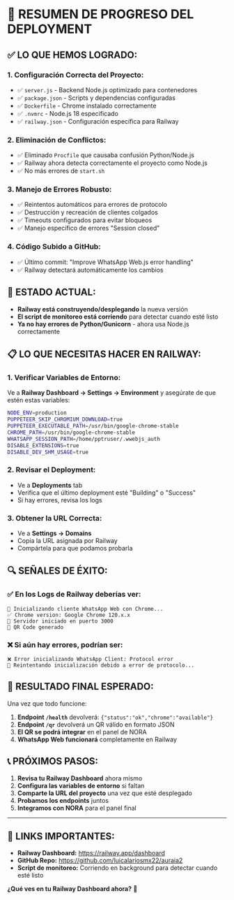 # 🚀 RESUMEN DE PROGRESO DEL DEPLOYMENT

## ✅ **LO QUE HEMOS LOGRADO:**

### 1. **Configuración Correcta del Proyecto:**
- ✅ `server.js` - Backend Node.js optimizado para contenedores
- ✅ `package.json` - Scripts y dependencias configuradas
- ✅ `Dockerfile` - Chrome instalado correctamente
- ✅ `.nvmrc` - Node.js 18 especificado
- ✅ `railway.json` - Configuración específica para Railway

### 2. **Eliminación de Conflictos:**
- ✅ Eliminado `Procfile` que causaba confusión Python/Node.js
- ✅ Railway ahora detecta correctamente el proyecto como Node.js
- ✅ No más errores de `start.sh`

### 3. **Manejo de Errores Robusto:**
- ✅ Reintentos automáticos para errores de protocolo
- ✅ Destrucción y recreación de clientes colgados
- ✅ Timeouts configurados para evitar bloqueos
- ✅ Manejo específico de errores "Session closed"

### 4. **Código Subido a GitHub:**
- ✅ Último commit: "Improve WhatsApp Web.js error handling"
- ✅ Railway detectará automáticamente los cambios

## 🎯 **ESTADO ACTUAL:**
- **Railway está construyendo/desplegando** la nueva versión
- **El script de monitoreo está corriendo** para detectar cuando esté listo
- **Ya no hay errores de Python/Gunicorn** - ahora usa Node.js correctamente

## 📋 **LO QUE NECESITAS HACER EN RAILWAY:**

### 1. **Verificar Variables de Entorno:**
Ve a **Railway Dashboard → Settings → Environment** y asegúrate de que estén estas variables:

```bash
NODE_ENV=production
PUPPETEER_SKIP_CHROMIUM_DOWNLOAD=true
PUPPETEER_EXECUTABLE_PATH=/usr/bin/google-chrome-stable
CHROME_PATH=/usr/bin/google-chrome-stable
WHATSAPP_SESSION_PATH=/home/pptruser/.wwebjs_auth
DISABLE_EXTENSIONS=true
DISABLE_DEV_SHM_USAGE=true
```

### 2. **Revisar el Deployment:**
- Ve a **Deployments** tab
- Verifica que el último deployment esté "Building" o "Success"
- Si hay errores, revisa los logs

### 3. **Obtener la URL Correcta:**
- Ve a **Settings → Domains**
- Copia la URL asignada por Railway
- Compártela para que podamos probarla

## 🔍 **SEÑALES DE ÉXITO:**

### ✅ **En los Logs de Railway deberías ver:**
```
🚀 Inicializando cliente WhatsApp Web con Chrome...
✅ Chrome version: Google Chrome 120.x.x
🌟 Servidor iniciado en puerto 3000
📱 QR Code generado
```

### ❌ **Si aún hay errores, podrían ser:**
```
❌ Error inicializando WhatsApp Client: Protocol error
🔄 Reintentando inicialización debido a error de protocolo...
```

## 🎉 **RESULTADO FINAL ESPERADO:**
Una vez que todo funcione:
1. **Endpoint `/health`** devolverá: `{"status":"ok","chrome":"available"}`
2. **Endpoint `/qr`** devolverá un QR válido en formato JSON
3. **El QR se podrá integrar** en el panel de NORA
4. **WhatsApp Web funcionará** completamente en Railway

## 📞 **PRÓXIMOS PASOS:**

1. **Revisa tu Railway Dashboard** ahora mismo
2. **Configura las variables de entorno** si faltan
3. **Comparte la URL del proyecto** una vez que esté desplegado
4. **Probamos los endpoints** juntos
5. **Integramos con NORA** para el panel final

---

## 🔗 **LINKS IMPORTANTES:**
- **Railway Dashboard:** https://railway.app/dashboard
- **GitHub Repo:** https://github.com/luicalariosmx22/auraia2
- **Script de monitoreo:** Corriendo en background para detectar cuando esté listo

**¿Qué ves en tu Railway Dashboard ahora?** 🤔
